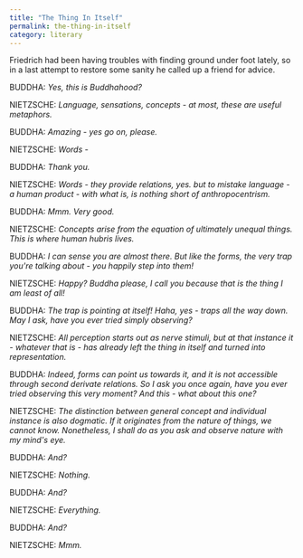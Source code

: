 ```yaml
---
title: "The Thing In Itself"
permalink: the-thing-in-itself
category: literary
---
```


Friedrich had been having troubles with finding ground under foot lately, so in a last attempt to restore some sanity he called up a friend for advice.

BUDDHA: *Yes, this is Buddhahood?*

NIETZSCHE: *Language, sensations, concepts - at most, these are useful metaphors.*

BUDDHA: *Amazing - yes go on, please.*

NIETZSCHE: *Words -*

BUDDHA: *Thank you.*

NIETZSCHE: *Words - they provide relations, yes. but to mistake language - a human product - with what is, is nothing short of anthropocentrism.*

BUDDHA: *Mmm. Very good.*

NIETZSCHE: *Concepts arise from the equation of ultimately unequal things. This is where human hubris lives.*

BUDDHA: *I can sense you are almost there. But like the forms, the very trap you're talking about - you happily step into them!*

NIETZSCHE: *Happy? Buddha please, I call you because that is the thing I am least of all!*

BUDDHA: *The trap is pointing at itself! Haha, yes - traps all the way down. May I ask, have you ever tried simply observing?*

NIETZSCHE: *All perception starts out as nerve stimuli, but at that instance it - whatever that is - has already left the
thing in itself and turned into representation.*

BUDDHA: *Indeed, forms can point us towards it, and it is not accessible through second derivate relations. So I ask you once again, have you ever tried observing this very moment? And this - what about this one?*

NIETZSCHE: *The distinction between general concept and individual instance is also dogmatic. If it originates from the nature of things, we cannot know. Nonetheless, I shall do as you ask and observe nature with my mind's eye.*

BUDDHA: *And?*

NIETZSCHE: *Nothing.*

BUDDHA: *And?*

NIETZSCHE: *Everything.*

BUDDHA: *And?*

NIETZSCHE: *Mmm.*
